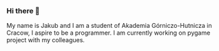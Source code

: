 ### Hi there 👋

My name is Jakub and I am a student of Akademia Górniczo-Hutnicza in Cracow, I aspire to be a programmer.
I am currently working on pygame project with my colleagues.

